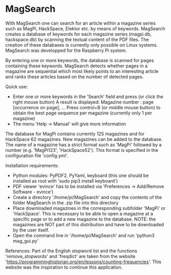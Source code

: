 # MagSearch
With MagSearch one can search for an article within a magazine series such as MagPi, HackSpace, Elektor etc. by means of keywords.
MagSearch creates a database of keywords for each magazine series (magpi.db, hackspace.db) by scanning the textual content
of the PDF files. The creation of these databases is currently only possible on Linux systems. MagSearch was developped
for the Raspberry Pi system.  

By entering one or more keywords, the database is scanned for pages containing these keywords. MagSearch
detects whether pages in a magazine are sequential which most likely points to an interesting article and ranks
these articles based on the number of detected pages.

Quick use:
- Enter one or more keywords in the 'Search' field and press <Enter> (or click the right mouse button)
  A result is displayed: Magazine number : page [occurrence on page], ...
  Press control+B (or middle mouse button) to obtain the best page sequence per magazine (currently only 1 per magazine)
- The menu 'Help -> Manual' will give more information

The database for MagPi contains currently 125 magazines and for HackSpace 62 magazines. New magazines can be added to
the database. The name of a magazine has a strict format such as 'MagPi' followed by a number (e.g. 'MagPi123', 'HackSpace52').
This format is specified in the configuration file 'config.yml'.

Installation requirements:
  - Python modules: PyPDF2, PyYaml, keyboard (this one should be installed as root with 'sudo pip3 install keyboard')
  - PDF viewer 'evince' has to be installed via 'Preferences -> Add/Remove Software - evince')
  - Create a directory '/home/pi/MagSearch' and copy the contents of the folder MagSearch in the .zip file into this directory
  - Place downloaded magazines in the corresponding subfolder 'MagPi' or 'HackSpace'. This is necessary to be able to open a
    magazine at a specific page or to add a new magazine to the database.
    NOTE: the magazines are NOT part of this distribution and have to be downloaded by the user itself.
  - Open the command line in '/home/pi/MagSearch' and run 'python3 mag_gui.py'


References:
Part of the English stopword list and the functions 'remove_stopwords' and 'freqdict' are taken from the website
  'https://programminghistorian.org/en/lessons/counting-frequencies'. This website was the inspiration to continue this application.
  
